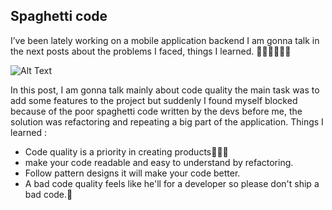## Spaghetti code

I’ve been lately working on a mobile application backend I am gonna talk in the next posts about the problems I faced, things I learned.
👨🏻‍💻👨🏻‍💻

![Alt Text](https://cdn.hashnode.com/res/hashnode/image/upload/v1626523282427/KP2EJ-DMW.png)

In this post, I am gonna talk mainly about code quality the main task was to add some features to the project but suddenly I found myself blocked because of the poor spaghetti code written by the devs before me, the solution was refactoring and repeating a big part of the application.
Things I learned : 
- Code quality is a priority in creating products👨🏻‍💻
- make your code readable and easy to understand by refactoring.
- Follow pattern designs it will make your code better.
- A bad code quality feels like he'll for a developer so please don't ship a bad code.🥵
